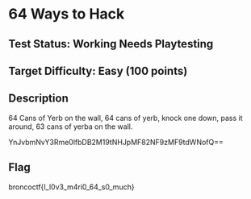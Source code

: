 # 64 Ways to Hack

## Test Status: Working Needs Playtesting

## Target Difficulty: Easy (100 points)

## Description

64 Cans of Yerb on the wall, 64 cans of yerb, knock one down, pass it around, 63 cans of yerba on the wall.

YnJvbmNvY3Rme0lfbDB2M19tNHJpMF82NF9zMF9tdWNofQ==

## Flag

broncoctf{I_l0v3_m4ri0_64_s0_much}

